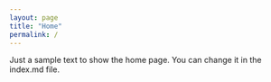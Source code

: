 ```yaml
---
layout: page
title: "Home"
permalink: /
---
```


Just a sample text to show the home page. You can change it in the index.md file.